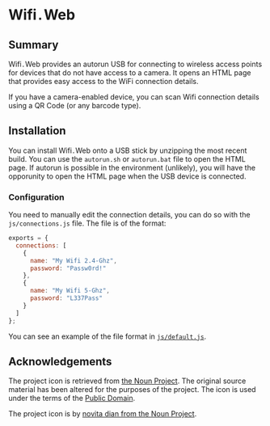 # Wifi`.`Web

## Summary

Wifi`.`Web provides an autorun USB for connecting to wireless access points for devices that do not have access to a camera. It opens an HTML page that provides easy access to the WiFi connection details.

If you have a camera-enabled device, you can scan Wifi connection details using a QR Code (or any barcode type).

## Installation

You can install Wifi`.`Web onto a USB stick by unzipping the most recent build. You can use the `autorun.sh` or `autorun.bat` file to open the HTML page. If autorun is possible in the environment (unlikely), you will have the opporunity to open the HTML page when the USB device is connected. 

### Configuration

You need to manually edit the connection details, you can do so with the `js/connections.js` file. The file is of the format:

```javascript
exports = {
  connections: [
    {
      name: "My Wifi 2.4-Ghz",
      password: "Passw0rd!"
    },
    {
      name: "My Wifi 5-Ghz",
      password: "L337Pass"
    }
  ]
};
```

You can see an example of the file format in [`js/default.js`](src/js/default.js).

## Acknowledgements

The project icon is retrieved from [the Noun Project](docs/icon/icon.json). The original source material has been altered for the purposes of the project. The icon is used under the terms of the [Public Domain](https://creativecommons.org/publicdomain/zero/1.0/).

The project icon is by [novita dian from the Noun Project](https://thenounproject.com/term/wifi/1105389/).